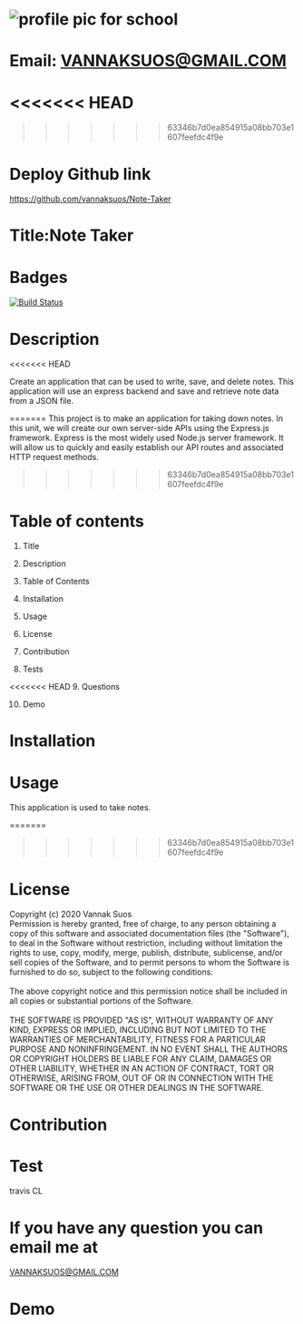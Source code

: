 
# ![profile pic for school](https://avatars1.githubusercontent.com/u/59664686?v=4)

# Email: VANNAKSUOS@GMAIL.COM

<<<<<<< HEAD
=======

>>>>>>> 63346b7d0ea854915a08bb703e1607feefdc4f9e
# Deploy Github link

https://github.com/vannaksuos/Note-Taker

# Title:Note Taker

# Badges

 [![Build Status](https://travis-ci.com/vannaksuos/ReadMe-Generator.svg?branch=master)](https://travis-ci.com/vannaksuos/ReadMe-Generator)

# Description
<<<<<<< HEAD

Create an application that can be used to write, save, and delete notes. This application will use an express backend and save and retrieve note data from a JSON file.

=======
This project is to make an application for taking down notes. In this unit, we will create our own server-side APIs using the Express.js framework. Express is the most widely used Node.js server framework. It will allow us to quickly and easily establish our API routes and associated HTTP request methods.
 
>>>>>>> 63346b7d0ea854915a08bb703e1607feefdc4f9e
# Table of contents

1. Title

2. Description

3. Table of Contents

4. Installation

5. Usage

6. License

7. Contribution

8. Tests

<<<<<<< HEAD
9. Questions

10. Demo

# Installation

# Usage

This application is used to take notes.

=======
>>>>>>> 63346b7d0ea854915a08bb703e1607feefdc4f9e
# License

Copyright (c) 2020 Vannak Suos
<br>
Permission is hereby granted, free of charge, to any person obtaining a copy of this software and associated documentation files (the "Software"), to deal in the Software without restriction, including without limitation the rights to use, copy, modify, merge, publish, distribute, sublicense, and/or sell copies of the Software, and to permit persons to whom the Software is furnished to do so, subject to the following conditions:
</br>
<br>
The above copyright notice and this permission notice shall be included in all copies or substantial portions of the Software.<br/>
<br>
THE SOFTWARE IS PROVIDED "AS IS", WITHOUT WARRANTY OF ANY KIND, EXPRESS OR IMPLIED, INCLUDING BUT NOT LIMITED TO THE WARRANTIES OF MERCHANTABILITY, FITNESS FOR A PARTICULAR PURPOSE AND NONINFRINGEMENT. IN NO EVENT SHALL THE AUTHORS OR COPYRIGHT HOLDERS BE LIABLE FOR ANY CLAIM, DAMAGES OR OTHER LIABILITY, WHETHER IN AN ACTION OF CONTRACT, TORT OR OTHERWISE, ARISING FROM, OUT OF OR IN CONNECTION WITH THE SOFTWARE OR THE USE OR OTHER DEALINGS IN THE SOFTWARE.

# Contribution

# Test

travis CL

# If you have any question you can email me at

VANNAKSUOS@GMAIL.COM

# Demo
